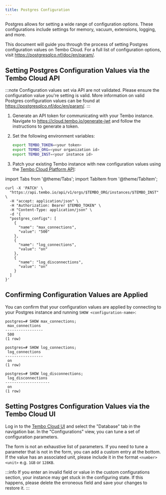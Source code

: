```yaml
---
title: Postgres Configuration
---
```


Postgres allows for setting a wide range of configuration options. These configurations include settings for memory, vacuum,
extensions, logging, and more.

This document will guide you through the process of setting Postgres configuration values on Tembo Cloud.
For a full list of configuration options, visit https://postgresqlco.nf/doc/en/param/.

## Setting Postgres Configuration Values via the Tembo Cloud API

:::note
Configuration values set via API are not validated. Please ensure the configuration value you're setting is valid.
More information on valid Postgres configuration values can be found at https://postgresqlco.nf/doc/en/param/.
:::

1. Generate an API token for communicating with your Tembo instance. Navigate to https://cloud.tembo.io/generate-jwt and follow the instructions to generate a token.

2. Set the following environment variables:

    ```sh
    export TEMBO_TOKEN=<your token>
    export TEMBO_ORG=<your organization id>
    export TEMBO_INST=<your instance id>
    ```

3. Patch your existing Tembo instance with new configuration values using the [Tembo Cloud Platform API](https://tembo.io/docs/tembo-cloud/openapi):

import Tabs from '@theme/Tabs';
import TabItem from '@theme/TabItem';

<Tabs>
<TabItem value="curl" label="Curl">

```shell
curl -X 'PATCH' \
  "https://api.tembo.io/api/v1/orgs/$TEMBO_ORG/instances/$TEMBO_INST" \
  -H "accept: application/json" \
  -H "Authorization: Bearer $TEMBO_TOKEN" \
  -H "Content-Type: application/json" \
  -d '{
  "postgres_configs": [
    {
      "name": "max_connections",
      "value": "500"
    },
    {
      "name": "log_connections",
      "value": "on"
    },
    {
      "name": "log_disconnections",
      "value": "on"
    }
  ]
}'
```

</TabItem>
</Tabs>

## Confirming Configuration Values are Applied

You can confirm that your configuration values are applied by connecting to your Postgres instance and running `SHOW <configuration-name>`:

```shell
postgres=# SHOW max_connections;
 max_connections
-----------------
 500
(1 row)

postgres=# SHOW log_connections;
 log_connections
-----------------
 on
(1 row)

postgres=# SHOW log_disconnections;
 log_disconnections
--------------------
 on
(1 row)
```

## Setting Postgres Configuration Values via the Tembo Cloud UI

Log in to the [Tembo Cloud UI](https://cloud.tembo.io/) and select the "Database" tab in the navigation bar. In the "Configurations" view, you can tune a set of configuration parameters.

The form is not an exhaustive list of parameters. If you need to tune a parameter that is not in the form, you can add a custom entry at the bottom. If the value has an associated unit, please include it in the format `<number><unit>` e.g. `1GB` or `128KB`.

:::info
If you enter an invalid field or value in the custom configurations section, your instance may get stuck in the configuring state. If this happens, please delete the erroneous field and save your changes to restore it.
:::
